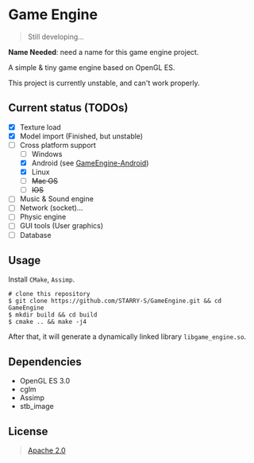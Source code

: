 # Game Engine

> Still developing...

**Name Needed**: need a name for this game engine project.

A simple & tiny game engine based on OpenGL ES.

This project is currently unstable, and can't work properly.

## Current status (TODOs)

- [x] Texture load
- [x] Model import  (Finished, but unstable)
- [ ] Cross platform support
    - [ ] Windows
    - [x] Android (see [GameEngine-Android](https://github.com/STARRY-S/GameEngine-Android))
    - [x] Linux
    - [ ] ~~Mac OS~~
    - [ ] ~~IOS~~
- [ ] Music & Sound engine
- [ ] Network (socket)...
- [ ] Physic engine
- [ ] GUI tools (User graphics)
- [ ] Database

## Usage

Install `CMake`, `Assimp`.

```
# clone this repository
$ git clone https://github.com/STARRY-S/GameEngine.git && cd GameEngine
$ mkdir build && cd build
$ cmake .. && make -j4
```

After that, it will generate a dynamically linked library `libgame_engine.so`.

## Dependencies

- OpenGL ES 3.0
- cglm
- Assimp
- stb_image

## License

> [Apache 2.0](LICENSE)